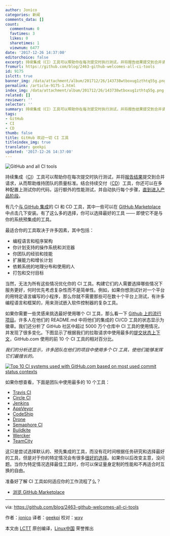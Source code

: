 ```yaml
---
author: Jonico
categories: 新闻
comments_data: []
count:
  commentnum: 0
  favtimes: 3
  likes: 0
  sharetimes: 1
  viewnum: 6477
date: '2017-12-26 14:37:00'
editorchoice: false
excerpt: 持续集成（CI）工具可以帮助你在每次提交时执行测试，并将报告结果提交到合并请求，从而帮助维持团队的质量标准。结合持续交付（CD）工具，你还可以在多种配置上测试你的代码，运行额外的性能测试，并自动执行每个步骤，直到进入产品阶段。
fromurl: https://github.com/blog/2463-github-welcomes-all-ci-tools
id: 9175
islctt: true
banner_img: /data/attachment/album/201712/26/143738wtboxug1zthtq55g.png
permalink: /article-9175-1.html
index_img: /data/attachment/album/201712/26/143738wtboxug1zthtq55g.png.thumb.jpg
related: []
reviewer: ''
selector: ''
summary: 持续集成（CI）工具可以帮助你在每次提交时执行测试，并将报告结果提交到合并请求，从而帮助维持团队的质量标准。结合持续交付（CD）工具，你还可以在多种配置上测试你的代码，运行额外的性能测试，并自动执行每个步骤，直到进入产品阶段。
tags:
- GitHub
- CI
- CD
thumb: false
title: GitHub 欢迎一切 CI 工具
titleindex_img: true
translator: geekpi
updated: '2017-12-26 14:37:00'
---
```


![GitHub and all CI tools](/data/attachment/album/201712/26/143738wtboxug1zthtq55g.png)


持续集成（[CI](https://en.wikipedia.org/wiki/Continuous_integration)）工具可以帮助你在每次提交时执行测试，并将[报告结果](https://github.com/blog/2051-protected-branches-and-required-status-checks)提交到合并请求，从而帮助维持团队的质量标准。结合持续交付（[CD](https://en.wikipedia.org/wiki/Continuous_delivery)）工具，你还可以在多种配置上测试你的代码，运行额外的性能测试，并自动执行每个步骤，[直到进入产品阶段](https://developer.github.com/changes/2014-01-09-preview-the-new-deployments-api/)。


有几个[与 GitHub 集成](https://github.com/works-with/categories/continuous-integration)的 CI 和 CD 工具，其中一些可以在 [GitHub Marketplace](https://github.com/marketplace/categories/continuous-integration) 中点击几下安装。有了这么多的选择，你可以选择最好的工具 —— 即使它不是与你的系统预集成的工具。


最适合你的工具取决于许多因素，其中包括：


* 编程语言和程序架构
* 你计划支持的操作系统和浏览器
* 你团队的经验和技能
* 扩展能力和增长计划
* 依赖系统的地理分布和使用的人
* 打包和交付目标


当然，无法为所有这些情况优化你的 CI 工具。构建它们的人需要选择哪些情况下服务更好，何时优先考虑复杂性而不是简单性。例如，如果你想测试针对一个平台的用特定语言编写的小程序，那么你就不需要那些可在数十个平台上测试，有许多编程语言和框架的，用来测试嵌入软件控制器的复杂工具。


如果你需要一些灵感来挑选最好使用哪个 CI 工具，那么看一下 [Github 上的流行项目](https://github.com/explore?trending=repositories#trending)。许多人在他们的 README.md 中将他们的集成的 CI/CD 工具的状态显示为徽章。我们还分析了 GitHub 社区中超过 5000 万个仓库中 CI 工具的使用情况，并发现了很多变化。下图显示了根据我们的拉取请求中使用最多的[提交状态上下文](https://developer.github.com/v3/repos/statuses/)，GitHub.com 使用的前 10 个 CI 工具的相对百分比。


*我们的分析还显示，许多团队在他们的项目中使用多个 CI 工具，使他们能够发挥它们最擅长的。*


[![Top 10 CI systems used with GitHub.com based on most used commit status contexts](/data/attachment/album/201712/26/143739gqf6hd4fla4flxoz.png)](https://user-images.githubusercontent.com/7321362/32575895-ea563032-c49a-11e7-9581-e05ec882658b.png)


如果你想查看，下面是团队中使用最多的 10 个工具：


* [Travis CI](https://travis-ci.org/)
* [Circle CI](https://circleci.com/)
* [Jenkins](https://jenkins.io/)
* [AppVeyor](https://www.appveyor.com/)
* [CodeShip](https://codeship.com/)
* [Drone](http://try.drone.io/)
* [Semaphore CI](https://semaphoreci.com/)
* [Buildkite](https://buildkite.com/)
* [Wercker](http://www.wercker.com/)
* [TeamCity](https://www.jetbrains.com/teamcity/)


这只是尝试选择默认的、预先集成的工具，而没有花时间根据任务研究和选择最好的工具，但是对于你的特定情况会有很多[很好的选择](https://github.com/works-with/categories/continuous-integration)。如果你以后改变主意，没问题。当你为特定情况选择最佳工具时，你可以保证量身定制的性能和不再适合时互换的自由。


准备好了解 CI 工具如何适应你的工作流程了么？


* [浏览 GitHub Marketplace](https://github.com/marketplace/categories/continuous-integration)




---


via: <https://github.com/blog/2463-github-welcomes-all-ci-tools>


作者：[jonico](https://github.com/jonico) 译者：[geekpi](https://github.com/geekpi) 校对：[wxy](https://github.com/wxy)


本文由 [LCTT](https://github.com/LCTT/TranslateProject) 原创编译，[Linux中国](https://linux.cn/) 荣誉推出